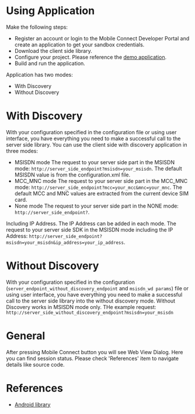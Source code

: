 # Using Application

Make the following steps:
- Register an account or login to the Mobile Connect Developer Portal and create an application to get your sandbox credentials.
- Download the client side library.
- Configure your project. Please reference the [demo application](../).
- Build and run the application.

Application has two modes:
- With Discovery
- Without Discovery


# With Discovery

With your configuration specified in the configuration file or using user interface, you have everything you need to make a successful call to the server side library.
You can use the client side with discovery application in three modes:

- MSISDN mode
The request to your server side part in the MSISDN mode: ```http://server_side_endpoint?msisdn=your_msisdn```.
The default MSISDN value is from the configuration.xml file.
- MCC_MNC mode
The request to your server side part in the MCC_MNC mode: ```http://server_side_endpoint?mcc=your_mcc&mnc=your_mnc```.
The default MCC and MNC values are extracted from the current device SIM card.
- None mode
The request to your server side part in the NONE mode: ```http://server_side_endpoint?```.

Including IP Address.
The IP Address can be added in each mode.
The request to your server side SDK in the MSISDN mode including the IP Address: ```http://server_side_endpoint?msisdn=your_msisdn&ip_address=your_ip_address```.

# Without Discovery
With your configuration specified in the configuration (```server_endpoint_without_discovery_endpoint``` and ```msisdn_wd params```) file or using user interface, you have everything you need to make a successful call to the server side library into the without discovery mode.
Without Discovery works in MSISDN mode only.
THe example request: ```http://server_side_without_discovery_endpoint?msisdn=your_msisdn```

# General
After pressing Mobile Connect button you will see Web View Dialog.
Here you can find session status.
Please check 'References' item to navigate details like source code.

# References
- [Android library](https://developer.mobileconnect.io/ios-library-setup)
